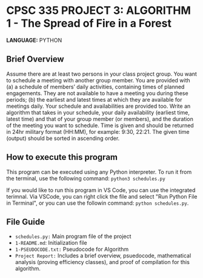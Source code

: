 # CPSC 335 PROJECT 3: ALGORITHM 1 - The Spread of Fire in a Forest

**LANGUAGE:** PYTHON

## Brief Overview

Assume there are at least two persons in your class project group. You want to schedule a meeting with another group member. You are provided with (a) a schedule of members’ daily activities, containing times of planned engagements. They are not available to have a meeting you during these periods; (b) the earliest and latest times at which they are available for meetings daily. Your schedule and availabilities are provided too. Write an algorithm that takes in your schedule, your daily availability (earliest time, latest time) and that of your group member (or members), and the duration of the meeting you want to schedule. Time is given and should be returned in 24hr military format (HH:MM), for example: 9:30, 22:21. The given time (output) should be sorted in ascending order.

## How to execute this program

This program can be executed using any Python interpreter. To run it from the terminal, use the following command: `python3 schedules.py`

If you would like to run this program in VS Code, you can use the integrated terimnal. Via VSCode, you can right click the file and select "Run Python File in Terminal", or you can use the followin command: `python schedules.py`.

## File Guide

-   `schedules.py:` Main program file of the project
-   `1-README.md`: Initialization file
-   `1-PSEUDOCODE.txt:` Pseudocode for Algorithm
-   `Project Report:` Includes a brief overview, psuedocode, mathematical analysis (proving efficiency classes), and proof of compilation for this algorithm.